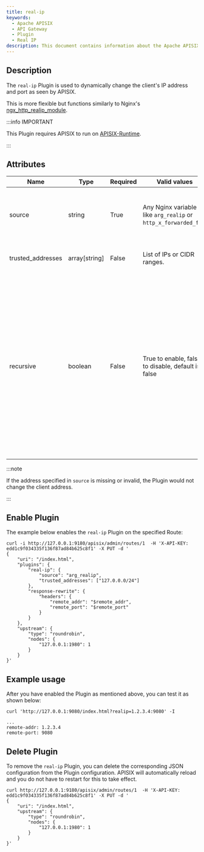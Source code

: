 ```yaml
---
title: real-ip
keywords:
  - Apache APISIX
  - API Gateway
  - Plugin
  - Real IP
description: This document contains information about the Apache APISIX real-ip Plugin.
---
```


<!--
#
# Licensed to the Apache Software Foundation (ASF) under one or more
# contributor license agreements.  See the NOTICE file distributed with
# this work for additional information regarding copyright ownership.
# The ASF licenses this file to You under the Apache License, Version 2.0
# (the "License"); you may not use this file except in compliance with
# the License.  You may obtain a copy of the License at
#
#     http://www.apache.org/licenses/LICENSE-2.0
#
# Unless required by applicable law or agreed to in writing, software
# distributed under the License is distributed on an "AS IS" BASIS,
# WITHOUT WARRANTIES OR CONDITIONS OF ANY KIND, either express or implied.
# See the License for the specific language governing permissions and
# limitations under the License.
#
-->

## Description

The `real-ip` Plugin is used to dynamically change the client's IP address and port as seen by APISIX.

This is more flexible but functions similarly to Nginx's [ngx_http_realip_module](https://nginx.org/en/docs/http/ngx_http_realip_module.html).

:::info IMPORTANT

This Plugin requires APISIX to run on [APISIX-Runtime](../FAQ.md#how-do-i-build-the-apisix-runtime-environment).

:::

## Attributes

| Name              | Type          | Required | Valid values                                                    | Description                                                                                                                                                                                                                                                                                                                                                |
|-------------------|---------------|----------|-----------------------------------------------------------------|------------------------------------------------------------------------------------------------------------------------------------------------------------------------------------------------------------------------------------------------------------------------------------------------------------------------------------------------------------|
| source            | string        | True     | Any Nginx variable like `arg_realip` or `http_x_forwarded_for`. | Dynamically sets the client's IP address and an optional port, or the client's host name, from APISIX's view.                                                                                                                                                                                                                                                                          |
| trusted_addresses | array[string] | False    | List of IPs or CIDR ranges.                                     | Dynamically sets the `set_real_ip_from` field.                                                                                                                                                                                                                                                                                                             |
| recursive         | boolean       | False    | True to enable, false to disable, default is false              | If recursive search is disabled, the original client address that matches one of the trusted addresses is replaced by the last address sent in the configured `source`. If recursive search is enabled, the original client address that matches one of the trusted addresses is replaced by the last non-trusted address sent in the configured `source`. |

:::note

If the address specified in `source` is missing or invalid, the Plugin would not change the client address.

:::

## Enable Plugin

The example below enables the `real-ip` Plugin on the specified Route:

```shell
curl -i http://127.0.0.1:9180/apisix/admin/routes/1  -H 'X-API-KEY: edd1c9f034335f136f87ad84b625c8f1' -X PUT -d '
{
    "uri": "/index.html",
    "plugins": {
        "real-ip": {
            "source": "arg_realip",
            "trusted_addresses": ["127.0.0.0/24"]
        },
        "response-rewrite": {
            "headers": {
                "remote_addr": "$remote_addr",
                "remote_port": "$remote_port"
            }
        }
    },
    "upstream": {
        "type": "roundrobin",
        "nodes": {
            "127.0.0.1:1980": 1
        }
    }
}'
```

## Example usage

After you have enabled the Plugin as mentioned above, you can test it as shown below:

```shell
curl 'http://127.0.0.1:9080/index.html?realip=1.2.3.4:9080' -I
```

```shell
...
remote-addr: 1.2.3.4
remote-port: 9080
```

## Delete Plugin

To remove the `real-ip` Plugin, you can delete the corresponding JSON configuration from the Plugin configuration. APISIX will automatically reload and you do not have to restart for this to take effect.

```shell
curl http://127.0.0.1:9180/apisix/admin/routes/1  -H 'X-API-KEY: edd1c9f034335f136f87ad84b625c8f1' -X PUT -d '
{
    "uri": "/index.html",
    "upstream": {
        "type": "roundrobin",
        "nodes": {
            "127.0.0.1:1980": 1
        }
    }
}'
```
